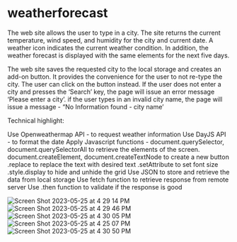 # weatherforecast

The web site allows the user to type in a city.  The site returns the current temperature, wind speed, and humidity for the city and current date.  A weather icon indicates the current weather condition.  In addition, the weather forecast is displayed with the same elements for the next five days.

The web site saves the requested city to the local storage and creates an add-on button.  It provides the convenience for the user to not re-type the city.  The user can click on the button instead.  If the user does not enter a city and presses the ‘Search’ key, the page will issue an error message ‘Please enter a city’.  if the user types in an invalid city name, the page will issue a message - “No Information found - city name’

Technical highlight:

Use Openweathermap API - to request weather information
Use DayJS API - to format the date
Apply Javascript functions - 
document.querySelector, document.querySelectorAll to retrieve the elements of the screen. 
document.createElement, document.createTextNode to create a new button
.replace to replace the text with desired text
.setAttribute to set font size
.style.display to hide and unhide the grid
Use JSON to store and retrieve the data from local storage
Use fetch function to retrieve response from remote server
Use .then function to validate if the response is good

![Screen Shot 2023-05-25 at 4 29 14 PM](https://github.com/Chibond168/weatherforecast/assets/130376566/532edf4b-160f-4c1e-877c-8fd7ec48024e)
![Screen Shot 2023-05-25 at 4 29 46 PM](https://github.com/Chibond168/weatherforecast/assets/130376566/205942f1-ebac-4e8c-a5c8-707534f67a1e)
![Screen Shot 2023-05-25 at 4 30 05 PM](https://github.com/Chibond168/weatherforecast/assets/130376566/71bc2c4d-e07c-4334-9cca-6cf584eb3f9a)
![Screen Shot 2023-05-25 at 4 25 07 PM](https://github.com/Chibond168/weatherforecast/assets/130376566/566c72b4-c9b9-40e5-a827-e7f9fb82a5d1)
![Screen Shot 2023-05-25 at 4 30 50 PM](https://github.com/Chibond168/weatherforecast/assets/130376566/60c75791-9eb6-4f3a-8118-1d51754dc6c3)
